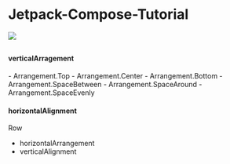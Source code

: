 # Jetpack-Compose-Tutorial

<img src="https://velog.velcdn.com/images/workspace/post/242af9e8-77be-432f-b1f3-71eff291b781/android-jetpack-header.png"/>
<h2><First Commit></h2>
  
<h3><Column></h3>
  <h4>verticalArragement </h4>
  - Arrangement.Top
  - Arrangement.Center
  - Arrangement.Bottom
  - Arrangement.SpaceBetween
  - Arrangement.SpaceAround
  - Arrangement.SpaceEvenly
  
  <h4>horizontalAlignment</h4>
 
  
 Row 
 - horizontalArrangement
 - verticalAlignment
  
